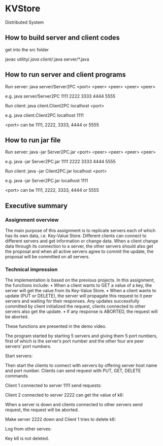 # KVStore
Distributed System

## How to build server and client codes

get into the src folder

javac utility/*.java client/*.java server/*.java

## How to run server and client programs

Run server:
java server/Server2PC \<port> \<peer> \<peer> \<peer> \<peer>

e.g. java server/Server2PC 1111 2222 3333 4444 5555

Run client:
java client.Client2PC localhost \<port>

e.g. java client.Client2PC localhost 1111
  
\<port> can be 1111, 2222, 3333, 4444 or 5555
  
## How to run jar file

Run server:
java -jar Server2PC.jar \<port> \<peer> \<peer> \<peer> \<peer>

e.g. java -jar Server2PC.jar 1111 2222 3333 4444 5555

Run client:
java -jar Client2PC.jar localhost \<port>

e.g. java -jar Server2PC.jar localhost 1111
  
\<port> can be 1111, 2222, 3333, 4444 or 5555

## Executive summary
### Assignment overview
The main purpose of this assignment is to replicate servers each of which has its own data, i.e. Key-Value Store. Different clients can connect to different servers and get information or change data. When a client change data through its connection to a server, the other servers should also get the proposal and when all active servers agree to commit the update, the proposal will be committed on all servers.

### Technical impression
The implementation is based on the previous projects. In this assignment, the functions include:
•	When a client wants to GET a value of a key, the server will get the value from its Key-Value Store.
•	When a client wants to update (PUT or DELETE), the server will propagate this request to it peer servers and waiting for their responses. Any updates successfully committed by client initialized the request, clients connected to other servers also get the update.
•	If any response is ABORTED, the request will be aborted. 

These functions are presented in the demo video.

The program started by starting 5 servers and giving them 5 port numbers, first of which is the server’s port number and the other four are peer servers’ port numbers.

Start servers:
 
 
 
 
 


Then start the clients to connect with servers by offering server host name and port number. Clients can send request with PUT, GET, DELETE commands.

Client 1 connected to server 1111 send requests:
 
 

Client 2 connected to server 2222 can get the value of k6:
 
 

When a server is down and clients connected to other servers send request, the request will be aborted.

Make server 2222 down and Client 1 tries to delete k6:
 

Log from other serves:
 

Key k6 is not deleted.
 
